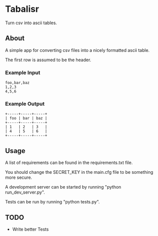 # Tabalisr
Turn csv into ascii tables.

## About

A simple app for converting csv files into a nicely formatted
ascii table.

The first row is assumed to be the header.

### Example Input
    foo,bar,baz
    1,2,3
    4,5,6

### Example Output
    +-----+-----+-----+
    | foo | bar | baz |
    +-----+-----+-----+
    | 1   | 2   | 3   |
    | 4   | 5   | 6   |
    +-----+-----+-----+

## Usage

A list of requirements can be found in the requirements.txt file.

You should change the SECRET_KEY in the main.cfg file to be something more secure.

A development server can be started by running "python run_dev_server.py".

Tests can be run by running "python tests.py".

## TODO
* Write better Tests
